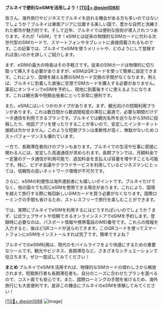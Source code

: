 **ブルネイで便利なeSIMを活用しよう！[[TG💪+ @esim1088](https://t.me/s/esim1088)]**

皆さん、海外旅行やビジネスでブルネイを訪れる機会がある方も多いのではないでしょうか？ブルネイは東南アジアに位置する美しい国で、豊かな自然と洗練された都市が魅力的です。そして近年、ブルネイでは便利な技術が導入されつつあります。それが「eSIM」です！eSIMとは従来の物理的なSIMカードに代わる次世代型のSIMカードで、スマートフォンやタブレットに直接搭載されるものです。この記事では、ブルネイでeSIMを使うメリットや、どのようにして登録すれば良いのかを詳しくご紹介します。

まず、eSIMの最大の特長はその手軽さです。従来のSIMカードは物理的に切り取って挿入する必要がありますが、eSIMはQRコードを使って簡単に設定できます。これにより、国境を越える際のSIMカード交換の手間がなくなります。例えば、ブルネイに到着した直後に空港でSIMカードを購入する必要がありません。事前にオンラインでeSIMを予約し、現地に到着後すぐに使えるようになります。これは観光客や短期出張者にとって非常に便利です。

また、eSIMにはいくつかのタイプがあります。まず、観光向けの短期利用プランがあります。これは数日間から数週間程度の滞在に最適で、必要な期間だけデータ通信を利用できるプランです。ブルネイでは観光名所を巡りながらSNSに投稿したり、地図アプリを使ったりすることが多いので、安定したインターネット接続は欠かせません。このような短期プランは柔軟性が高く、無駄がないためコストパフォーマンスも優れています。

一方で、長期滞在者向けのプランもあります。ブルネイでの生活や仕事に密接に関わる人には、安定した高速通信が求められます。長期プランでは、月額料金で一定量のデータ通信が利用可能で、追加料金を支払えば容量を増やすことも可能です。特に、ビデオ会議やクラウドサービスを利用しているビジネスマンにとっては、信頼性の高いネットワーク環境が不可欠です。

さらに、eSIMの利便性は海外渡航者にも嬉しいポイントです。ブルネイだけでなく、他の国々でも同じeSIMを使用できる場合があります。これにより、国境を越えて旅行する際に毎回新しいSIMカードを買う必要がなくなります。国際ローミングの手間も省けるため、ストレスフリーで旅行を楽しむことができます。

では、実際にブルネイでeSIMを利用するにはどうすればいいのでしょうか？まず、公式ウェブサイトや信頼できるオンラインストアでeSIMを予約します。登録時に必要なのは、パスポート情報や携帯電話のIMEI番号です。これらの情報を入力すると、後ほどQRコードが送られてきます。このQRコードを使ってスマートフォンにeSIMをインストールすれば完了です。簡単ですよね？

ブルネイでのeSIM利用は、現代のモバイルライフをより快適にするための重要なツールです。観光やビジネス、長期滞在など、さまざまなシチュエーションで役立ちます。ぜひ一度試してみてください！

**まとめ**
ブルネイでeSIMを活用すれば、物理的なSIMカードの煩わしさから解放されます。短期旅行者も長期滞在者も、自分のニーズに合わせたプランを選べるので、コスト面でも安心です。また、国際ローミングの手間を省けるため、海外旅行にも大変便利です。是非この機会にブルネイのeSIMを体験してみてください！

[[TG💪+ @esim1088](https://t.me/s/esim1088) ![Image](https://i.postimg.cc/Y0z9fWf4/image.png)]